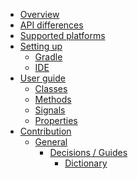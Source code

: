 * [Overview](src/doc/index.md)
* [API differences](src/doc/api-differences.md)
* [Supported platforms](src/doc/supported-platforms.md)
* [Setting up]()
    * [Gradle](src/doc/setup/gradle.md)
    * [IDE](src/doc/setup/ide.md)
* [User guide]()
    * [Classes](src/doc/user-guide/classes.md)
    * [Methods](src/doc/user-guide/methods.md)
    * [Signals](src/doc/user-guide/signals.md)
    * [Properties](src/doc/user-guide/properties.md)
* [Contribution]()
    * [General](src/doc/contribution/general.md)
        * [Decisions / Guides]()
            * [Dictionary](src/doc/contribution/dictionary.md)

